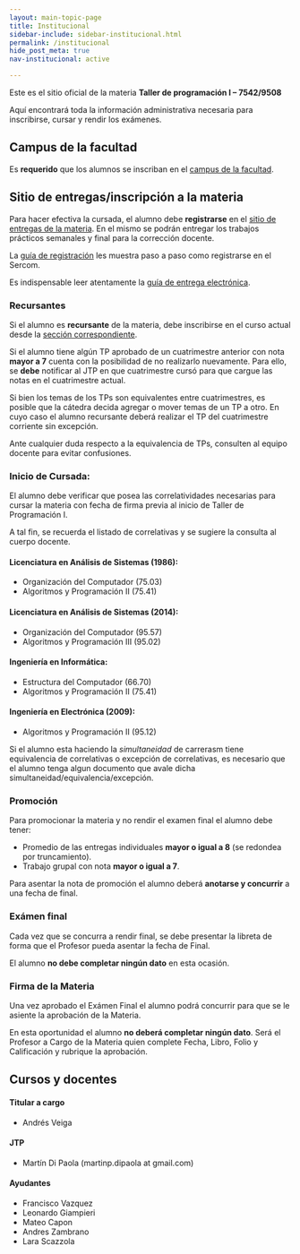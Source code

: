 ```yaml
---
layout: main-topic-page
title: Institucional
sidebar-include: sidebar-institucional.html
permalink: /institucional
hide_post_meta: true
nav-institucional: active

---
```


Este es el sitio oficial de la materia **Taller de programación I – 7542/9508**

Aquí encontrará toda la información administrativa necesaria para inscribirse,
cursar y rendir los exámenes.

## Campus de la facultad

Es **requerido** que los alumnos se inscriban en el
[campus de la facultad](https://campus.fi.uba.ar/course/view.php?id=1921).

## Sitio de entregas/inscripción a la materia

Para hacer efectiva la cursada, el alumno debe **registrarse** en el
<a href="{{ site.sercom_url }}" target="_blank">sitio de entregas de la materia</a>.
En el mismo se podrán entregar los trabajos prácticos semanales y final para
la corrección docente.

La [guía de registración](/inscripcion-sercom) les muestra paso a paso
como registrarse en el Sercom.

Es indispensable leer atentamente
la [guía de entrega electrónica](/guia-electronica).

### Recursantes

Si el alumno es **recursante** de la materia, debe inscribirse en el
curso actual desde la <a href="{{ site.sercom_url }}" target="_blank">sección correspondiente</a>.

Si el alumno tiene algún TP aprobado de un cuatrimestre anterior con
nota **mayor a 7** cuenta con la posibilidad de no realizarlo nuevamente.
Para ello, se **debe** notificar al JTP en que cuatrimestre cursó para
que cargue las notas en el cuatrimestre actual.

Si bien los temas de los TPs son equivalentes entre cuatrimestres,
es posible que la cátedra decida agregar o mover temas de un TP a otro.
En cuyo caso el alumno recursante deberá realizar el TP del
cuatrimestre corriente sin excepción.

Ante cualquier duda respecto a la equivalencia de TPs,
consulten al equipo docente para evitar confusiones.

### Inicio de Cursada:

El alumno debe verificar
que posea las correlatividades necesarias para cursar la materia
con fecha de firma previa al inicio de Taller de Programación I.

A tal fin, se recuerda el listado de correlativas y se sugiere
la consulta al cuerpo docente.

#### Licenciatura en Análisis de Sistemas (1986):
 - Organización del Computador (75.03)
 - Algoritmos y Programación II (75.41)

#### Licenciatura  en Análisis de Sistemas (2014):
 - Organización del Computador (95.57)
 - Algoritmos y Programación III (95.02)

#### Ingeniería en Informática:
 - Estructura del Computador (66.70)
 - Algoritmos y Programación II (75.41)

#### Ingeniería en Electrónica (2009):
 - Algoritmos y Programación II (95.12)


Si el alumno esta haciendo la *simultaneidad* de carrerasm tiene
equivalencia de correlativas o excepción de correlativas, es necesario que el alumno tenga
algun documento que avale dicha simultaneidad/equivalencia/excepción.

### Promoción

Para promocionar la materia y no rendir el examen final el alumno debe
tener:

 - Promedio de las entregas individuales **mayor o igual a 8** (se
   redondea por truncamiento).
 - Trabajo grupal con nota **mayor o igual a 7**.

Para asentar la nota de promoción el alumno deberá **anotarse y concurrir**
a una fecha de final.

### Exámen final

Cada vez que se concurra a rendir final, se debe presentar la libreta
de forma que el Profesor pueda asentar la fecha de Final.

El alumno **no debe completar ningún dato** en esta ocasión.

### Firma de la Materia

Una vez aprobado el Exámen Final el alumno podrá concurrir para que se
le asiente la aprobación de la Materia.

En esta oportunidad el alumno **no deberá completar ningún dato**.
Será el Profesor a Cargo de la Materia quien complete Fecha, Libro, Folio
y Calificación y rubrique la aprobación.

## Cursos y docentes

#### Titular a cargo
 - Andrés Veiga

#### JTP
 - Martín Di Paola (martinp.dipaola at gmail.com)

#### Ayudantes
 - Francisco Vazquez
 - Leonardo Giampieri
 - Mateo Capon
 - Andres Zambrano
 - Lara Scazzola
